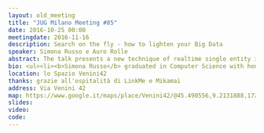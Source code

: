 ```yaml
---
layout: old_meeting
title: "JUG Milano Meeting #85"
date: 2016-10-25 00:00
meetingdate: 2016-11-16
description: Search on the fly - how to lighten your Big Data
speaker: Simona Russo e Auro Rolle
abstract: The talk presents a new technique of realtime single entity information extraction and investigation. The technique eliminates regular refresh and persistence of data within the search engine (ETL), providing real-time access to source data and improving response times using in-memory data techniques. The solution presented is a concrete solution with live customers, based upon real business needs. I will explain the architectural overview, the technology stack used based on Apache Lucene library, the accomplished results and how to scale out the solution.
bio: <ul><li><b>Simona Russo</b> graduated in Computer Science with honors at the Statale University in Milan, she has more than 20 years of experience in major Italian software houses where she participated, as lead developer and software development manager, to the development of leading proprietary software products in the fields of logistics, finance, payroll and search engine.</li><p/><li><b>Auro Rolle</b> -  As Performance Architect I design, deliver, and optimize high-performing systems. I contribute to all aspects of the delivery lifecycle in performance prototyping, capacity modeling, performance driven design, profiling, performance testing, availability management, and troubleshooting. A Performance Architect provides architecture and application design and development guidance that ensures scalability and minimizes performance issues.</li></ul>
location: lo Spazio Venini42
thanks: grazie all'ospitalità di LinkMe e Mikamai
address: Via Venini 42
map: https://www.google.it/maps/place/Venini42/@45.490556,9.2131888,17z/data=!3m1!4b1!4m5!3m4!1s0x4786c6de20e6362f:0xc95afb6f555f4ed6!8m2!3d45.490556!4d9.2153775
slides:
video:
code:
---
```

